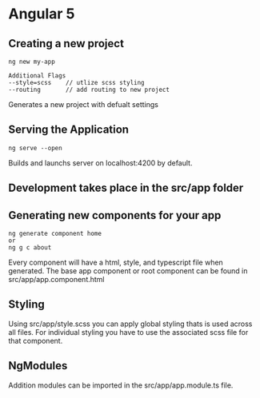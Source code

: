 # Angular 5


## Creating a new project
```
ng new my-app

Additional Flags
--style=scss    // utlize scss styling
--routing       // add routing to new project
```
Generates a new project with defualt settings


## Serving the Application
```
ng serve --open
```
Builds and launchs server on localhost:4200 by default.


## Development takes place in the src/app folder
## Generating new components for your app
```
ng generate component home
or
ng g c about
```

Every component will have a html, style, and typescript file when generated.
The base app component or root component can be found in src/app/app.component.html

## Styling
Using src/app/style.scss you can apply global styling thats is used across all files.
For individual styling you have to use the associated scss file for that component.


## NgModules
Addition modules can be imported in the src/app/app.module.ts file.